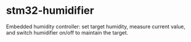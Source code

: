 # stm32-humidifier
Embedded humidity controller: set target humidity, measure current value, and switch humidifier on/off to maintain the target.
